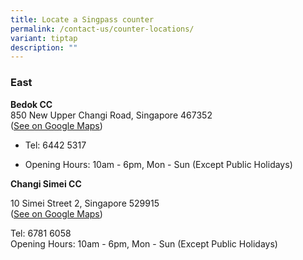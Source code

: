 ```yaml
---
title: Locate a Singpass counter
permalink: /contact-us/counter-locations/
variant: tiptap
description: ""
---
```

<h3>East</h3>
<p><strong>Bedok CC​​</strong>
<br>850​​ New Upper Changi Road​​, Singapore 467352​​
<br>(<a href="https://maps.app.goo.gl/E9aq5nrvGudeEMWN7" rel="noopener noreferrer nofollow" target="_blank"><u>See on Google Maps</u></a>)</p>
<ul data-tight="true" class="tight">
<li>
<p>Tel: 6442 5317</p>
</li>
<li>
<p>Opening Hours: 10am - 6pm, Mon - Sun (Except Public Holidays)​​</p>
</li>
</ul>
<p></p>
<p><strong>Changi Simei CC</strong>​​</p>
<p>10​​ Simei Street 2​​, Singapore 529915​​
<br>(<a href="https://maps.app.goo.gl/c6bJP7j59GX4nJ7U7" rel="noopener noreferrer nofollow" target="_blank"><u>See on Google Maps</u></a>)</p>
<p>Tel: 6781 6058
<br>Opening Hours: 10am - 6pm, Mon - Sun​​ (Except Public Holidays)​​</p>
<p></p>